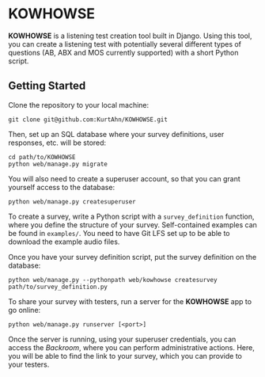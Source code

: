 # KOWHOWSE

**KOWHOWSE** is a listening test creation tool built in Django. Using this tool, you can create a listening test with potentially several different types of questions (AB, ABX and MOS currently supported) with a short Python script.

## Getting Started
Clone the repository to your local machine:
```
git clone git@github.com:KurtAhn/KOWHOWSE.git
```

Then, set up an SQL database where your survey definitions, user responses, etc. will be stored:
```
cd path/to/KOWHOWSE
python web/manage.py migrate
```

You will also need to create a superuser account, so that you can grant yourself access to the database:
```
python web/manage.py createsuperuser
```

To create a survey, write a Python script with a `survey_definition` function, where you define the structure of your survey. Self-contained examples can be found in `examples/`. You need to have Git LFS set up to be able to download the example audio files.

Once you have your survey definition script, put the survey definition on the database:
```
python web/manage.py --pythonpath web/kowhowse createsurvey path/to/survey_definition.py
```

To share your survey with testers, run a server for the **KOWHOWSE** app to go online:
```
python web/manage.py runserver [<port>]
```

Once the server is running, using your superuser credentials, you can access the *Backroom*, where you can perform administrative actions. Here, you will be able to find the link to your survey, which you can provide to your testers.